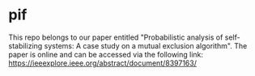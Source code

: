# pif
This repo belongs to our paper entitled "Probabilistic analysis of self-stabilizing systems: A case study on a mutual exclusion algorithm". The paper is online and can be accessed via the following link:
https://ieeexplore.ieee.org/abstract/document/8397163/
